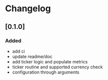 # Changelog

## [0.1.0]
### Added
- add ci
- update readme/doc
- add ticker logic and populate metrics
- ticker routine and supported currency check
- configuration through arguments